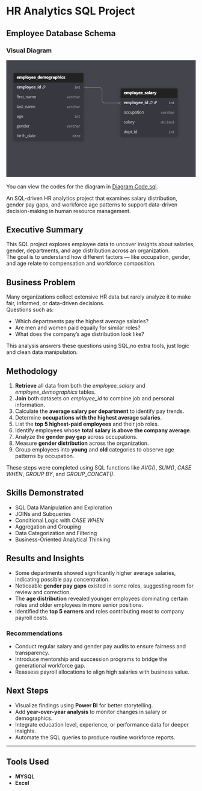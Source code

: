 # HR Analytics SQL Project

## Employee Database Schema

### Visual Diagram
![Employee Database Diagram](SQL_tables.png)

You can view the codes for the diagram in [Diagram Code.sql](Diagram%20Code.sql).

An SQL-driven HR analytics project that examines salary distribution, gender pay gaps, and workforce age patterns to support data-driven decision-making in human resource management.

## Executive Summary  
This SQL project explores employee data to uncover insights about salaries, gender, departments, and age distribution across an organization.  
The goal is to understand how different factors — like occupation, gender, and age relate to compensation and workforce composition.  


## Business Problem  
Many organizations collect extensive HR data but rarely analyze it to make fair, informed, or data-driven decisions.  
Questions such as:  
- Which departments pay the highest average salaries?  
- Are men and women paid equally for similar roles?  
- What does the company’s age distribution look like?  

This analysis answers these questions using SQL,no extra tools, just logic and clean data manipulation.


## Methodology  
1. **Retrieve** all data from both the *employee_salary* and *employee_demographics* tables.  
2. **Join** both datasets on *employee_id* to combine job and personal information.  
3. Calculate the **average salary per department** to identify pay trends.  
4. Determine **occupations with the highest average salaries**.  
5. List the **top 5 highest-paid employees** and their job roles.  
6. Identify employees whose **total salary is above the company average**.  
7. Analyze the **gender pay gap** across occupations.  
8. Measure **gender distribution** across the organization.  
9. Group employees into **young** and **old** categories to observe age patterns by occupation.

These steps were completed using SQL functions like *AVG()*, *SUM()*, *CASE WHEN*, *GROUP BY*, and *GROUP_CONCAT()*.


## Skills Demonstrated  
- SQL Data Manipulation and Exploration  
- JOINs and Subqueries  
- Conditional Logic with *CASE WHEN*  
- Aggregation and Grouping  
- Data Categorization and Filtering  
- Business-Oriented Analytical Thinking

## Results and Insights  
- Some departments showed significantly higher average salaries, indicating possible pay concentration.  
- Noticeable **gender pay gaps** existed in some roles, suggesting room for review and correction.  
- The **age distribution** revealed younger employees dominating certain roles and older employees in more senior positions.  
- Identified the **top 5 earners** and roles contributing most to company payroll costs.

### Recommendations
- Conduct regular salary and gender pay audits to ensure fairness and transparency.  
- Introduce mentorship and succession programs to bridge the generational workforce gap.  
- Reassess payroll allocations to align high salaries with business value.

## Next Steps  
- Visualize findings using **Power BI** for better storytelling.  
- Add **year-over-year analysis** to monitor changes in salary or demographics.  
- Integrate education level, experience, or performance data for deeper insights.  
- Automate the SQL queries to produce routine workforce reports.

---

## Tools Used  
- **MYSQL**   
- **Excel**  
